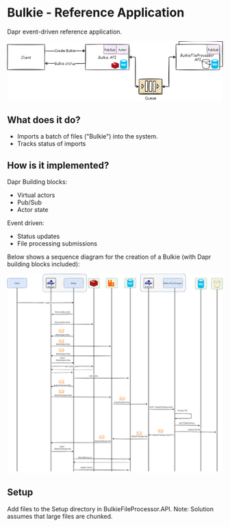 # Bulkie - Reference Application

Dapr event-driven reference application.

![High level](docs/images/bulkie.png)

## What does it do?
* Imports a batch of files ("Bulkie") into the system.
* Tracks status of imports

## How is it implemented?

Dapr Building blocks: 
* Virtual actors
* Pub/Sub
* Actor state

Event driven:
* Status updates
* File processing submissions


Below shows a sequence diagram for the creation of a Bulkie (with Dapr building blocks included):

![Sequence diagram](docs/images/bulkie-seq.png)


## Setup

Add files to the Setup directory in BulkieFileProcessor.API. Note: Solution assumes that large files are  chunked. 